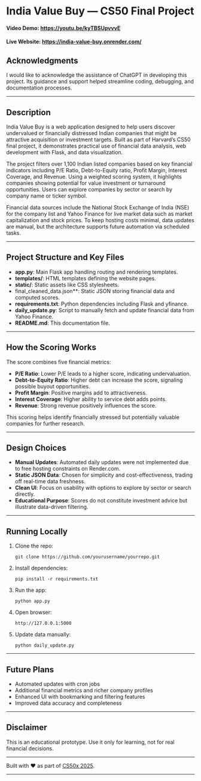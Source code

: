 # India Value Buy — CS50 Final Project

#### Video Demo: https://youtu.be/kyTBSUpvvvE

#### Live Website: https://india-value-buy.onrender.com/

## Acknowledgments

I would like to acknowledge the assistance of ChatGPT in developing this project. Its guidance and support helped streamline coding, debugging, and documentation processes.

---

## Description

India Value Buy is a web application designed to help users discover undervalued or financially distressed Indian companies that might be attractive acquisition or investment targets. Built as part of Harvard’s CS50 final project, it demonstrates practical use of financial data analysis, web development with Flask, and data visualization.

The project filters over 1,100 Indian listed companies based on key financial indicators including P/E Ratio, Debt-to-Equity ratio, Profit Margin, Interest Coverage, and Revenue. Using a weighted scoring system, it highlights companies showing potential for value investment or turnaround opportunities. Users can explore companies by sector or search by company name or ticker symbol.

Financial data sources include the National Stock Exchange of India (NSE) for the company list and Yahoo Finance for live market data such as market capitalization and stock prices. To keep hosting costs minimal, data updates are manual, but the architecture supports future automation via scheduled tasks.


---

## Project Structure and Key Files

- **app.py**: Main Flask app handling routing and rendering templates.
- **templates/**: HTML templates defining the website pages.
- **static/**: Static assets like CSS stylesheets.
- final_cleaned_data.json**: Static JSON storing financial data and computed scores.
- **requirements.txt**: Python dependencies including Flask and yfinance.
- **daily_update.py**: Script to manually fetch and update financial data from Yahoo Finance.
- **README.md**: This documentation file.

---

## How the Scoring Works

The score combines five financial metrics:

- **P/E Ratio**: Lower P/E leads to a higher score, indicating undervaluation.
- **Debt-to-Equity Ratio**: Higher debt can increase the score, signaling possible buyout opportunities.
- **Profit Margin**: Positive margins add to attractiveness.
- **Interest Coverage**: Higher ability to service debt adds points.
- **Revenue**: Strong revenue positively influences the score.

This scoring helps identify financially stressed but potentially valuable companies for further research.

---

## Design Choices

- **Manual Updates**: Automated daily updates were not implemented due to free hosting constraints on Render.com.
- **Static JSON Data**: Chosen for simplicity and cost-effectiveness, trading off real-time data freshness.
- **Clean UI**: Focus on usability with options to explore by sector or search directly.
- **Educational Purpose**: Scores do not constitute investment advice but illustrate data-driven filtering.

---

## Running Locally

1. Clone the repo:
   ```
   git clone https://github.com/yourusername/yourrepo.git
   ```
2. Install dependencies:
   ```
   pip install -r requirements.txt
   ```
3. Run the app:
   ```
   python app.py
   ```
4. Open browser:
   ```
   http://127.0.0.1:5000
   ```
5. Update data manually:
   ```
   python daily_update.py
   ```

---

## Future Plans

- Automated updates with cron jobs
- Additional financial metrics and richer company profiles
- Enhanced UI with bookmarking and filtering features
- Improved data accuracy and completeness

---

## Disclaimer

This is an educational prototype. Use it only for learning, not for real financial decisions.

---

Built with ❤️ as part of [CS50x 2025](https://cs50.harvard.edu/x).

---
